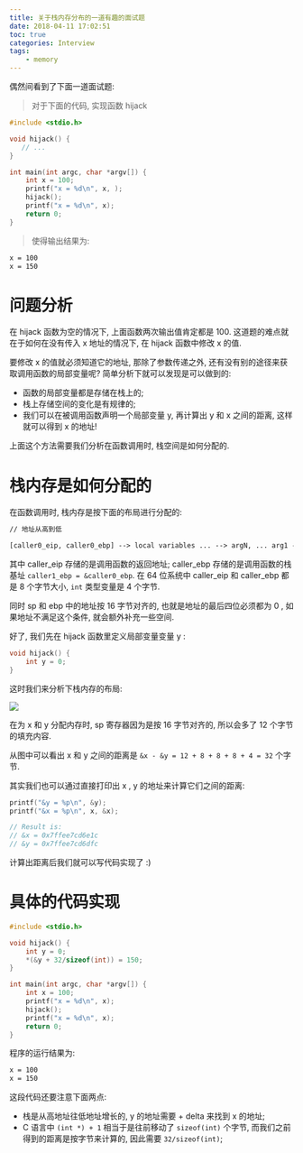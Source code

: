```yaml
---
title: 关于栈内存分布的一道有趣的面试题
date: 2018-04-11 17:02:51
toc: true
categories: Interview
tags:
    - memory
---
```


偶然间看到了下面一道面试题:


> 对于下面的代码, 实现函数 hijack

```c
#include <stdio.h>

void hijack() {
   // ...
}

int main(int argc, char *argv[]) {
    int x = 100;
    printf("x = %d\n", x, );
    hijack();
    printf("x = %d\n", x);
    return 0;
}
```

> 使得输出结果为:

```txt
x = 100
x = 150
```

<!--more-->

# 问题分析

在 hijack 函数为空的情况下, 上面函数两次输出值肯定都是 100.
这道题的难点就在于如何在没有传入 x 地址的情况下, 在 hijack 函数中修改 x 的值.

要修改 x 的值就必须知道它的地址, 那除了参数传递之外, 还有没有别的途径来获取调用函数的局部变量呢?
简单分析下就可以发现是可以做到的:

* 函数的局部变量都是存储在栈上的;
* 栈上存储空间的变化是有规律的;
* 我们可以在被调用函数声明一个局部变量 y, 再计算出 y 和 x 之间的距离, 这样就可以得到 x 的地址!

上面这个方法需要我们分析在函数调用时, 栈空间是如何分配的.

# 栈内存是如何分配的

在函数调用时, 栈内存是按下面的布局进行分配的:

```txt
// 地址从高到低

[caller0_eip, caller0_ebp] --> local variables ... --> argN, ... arg1 --> [caller1_eip, caller1_ebp]
```

其中 caller_eip 存储的是调用函数的返回地址; caller_ebp 存储的是调用函数的栈基址 `caller1_ebp = &caller0_ebp`.
在 64 位系统中 caller_eip 和 caller_ebp 都是 8 个字节大小, `int` 类型变量是 4 个字节.

同时 sp 和 ebp 中的地址按 16 字节对齐的, 也就是地址的最后四位必须都为 0 ,
如果地址不满足这个条件, 就会额外补充一些空间.

好了, 我们先在 hijack 函数里定义局部变量变量 y :

```c
void hijack() {
    int y = 0;
}
```

这时我们来分析下栈内存的布局:

![](stack_memory.jpg)

在为 x 和 y 分配内存时, sp 寄存器因为是按 16 字节对齐的, 所以会多了 12 个字节的填充内容.

从图中可以看出 x 和 y 之间的距离是 `&x - &y = 12 + 8 + 8 + 8 + 4 = 32` 个字节.

其实我们也可以通过直接打印出 x , y 的地址来计算它们之间的距离:

```c
printf("&y = %p\n", &y);
printf("&x = %p\n", x, &x);

// Result is:
// &x = 0x7ffee7cd6e1c
// &y = 0x7ffee7cd6dfc
```

计算出距离后我们就可以写代码实现了 :)

# 具体的代码实现

```c
#include <stdio.h>

void hijack() {
    int y = 0;
    *(&y + 32/sizeof(int)) = 150;
}

int main(int argc, char *argv[]) {
    int x = 100;
    printf("x = %d\n", x);
    hijack();
    printf("x = %d\n", x);
    return 0;
}
```

程序的运行结果为:

```txt
x = 100
x = 150
```

这段代码还要注意下面两点:

* 栈是从高地址往低地址增长的, y 的地址需要 + delta 来找到 x 的地址;
* C 语言中 `(int *) + 1` 相当于是往前移动了 `sizeof(int)` 个字节, 而我们之前得到的距离是按字节来计算的, 因此需要 `32/sizeof(int)`;
